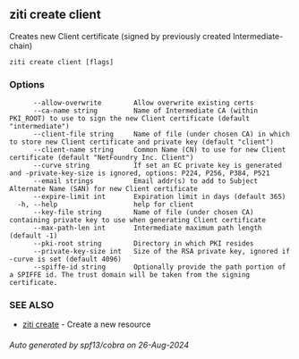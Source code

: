 ## ziti create client

Creates new Client certificate (signed by previously created Intermediate-chain)

```
ziti create client [flags]
```

### Options

```
      --allow-overwrite        Allow overwrite existing certs
      --ca-name string         Name of Intermediate CA (within PKI_ROOT) to use to sign the new Client certificate (default "intermediate")
      --client-file string     Name of file (under chosen CA) in which to store new Client certificate and private key (default "client")
      --client-name string     Common Name (CN) to use for new Client certificate (default "NetFoundry Inc. Client")
      --curve string           If set an EC private key is generated and -private-key-size is ignored, options: P224, P256, P384, P521
      --email strings          Email addr(s) to add to Subject Alternate Name (SAN) for new Client certificate
      --expire-limit int       Expiration limit in days (default 365)
  -h, --help                   help for client
      --key-file string        Name of file (under chosen CA) containing private key to use when generating Client certificate
      --max-path-len int       Intermediate maximum path length (default -1)
      --pki-root string        Directory in which PKI resides
      --private-key-size int   Size of the RSA private key, ignored if -curve is set (default 4096)
      --spiffe-id string       Optionally provide the path portion of a SPIFFE id. The trust domain will be taken from the signing certificate.
```

### SEE ALSO

* [ziti create](../create.md)	 - Create a new resource

###### Auto generated by spf13/cobra on 26-Aug-2024
